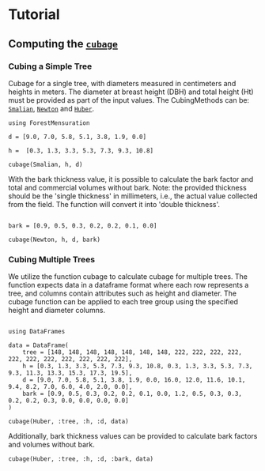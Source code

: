 # Tutorial

## Computing the [`cubage`](@ref)

### Cubing a Simple Tree

Cubage for a single tree, with diameters measured in centimeters and heights in meters. The diameter at breast height (DBH) and total height (Ht) must be provided as part of the input values.
The CubingMethods can be: [`Smalian`](@ref), [`Newton`](@ref) and [`Huber`](@ref).

```@example ex_cub_01
using ForestMensuration

d = [9.0, 7.0, 5.8, 5.1, 3.8, 1.9, 0.0]

h =  [0.3, 1.3, 3.3, 5.3, 7.3, 9.3, 10.8]

cubage(Smalian, h, d)
```

With the bark thickness value, it is possible to calculate the bark factor and total and commercial volumes without bark. Note: the provided thickness should be the 'single thickness' in millimeters, i.e., the actual value collected from the field. The function will convert it into 'double thickness'.

```@example ex_cub_01

bark = [0.9, 0.5, 0.3, 0.2, 0.2, 0.1, 0.0]

cubage(Newton, h, d, bark)
```

### Cubing Multiple Trees

We utilize the function cubage to calculate cubage for multiple trees. The function expects data in a dataframe format where each row represents a tree, and columns contain attributes such as height and diameter. The cubage function can be applied to each tree group using the specified height and diameter columns.

```@example ex_cub_01

using DataFrames 

data = DataFrame(
    tree = [148, 148, 148, 148, 148, 148, 148, 222, 222, 222, 222, 222, 222, 222, 222, 222, 222, 222],
    h = [0.3, 1.3, 3.3, 5.3, 7.3, 9.3, 10.8, 0.3, 1.3, 3.3, 5.3, 7.3, 9.3, 11.3, 13.3, 15.3, 17.3, 19.5],
    d = [9.0, 7.0, 5.8, 5.1, 3.8, 1.9, 0.0, 16.0, 12.0, 11.6, 10.1, 9.4, 8.2, 7.0, 6.0, 4.0, 2.0, 0.0],
    bark = [0.9, 0.5, 0.3, 0.2, 0.2, 0.1, 0.0, 1.2, 0.5, 0.3, 0.3, 0.2, 0.2, 0.3, 0.0, 0.0, 0.0, 0.0]
)

cubage(Huber, :tree, :h, :d, data)
```

Additionally, bark thickness values can be provided to calculate bark factors and volumes without bark.

```@example ex_cub_01
cubage(Huber, :tree, :h, :d, :bark, data)
```